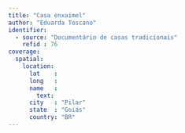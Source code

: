 ```yaml
---
title: "Casa enxaimel"
author: "Eduarda Toscano"
identifier:
  - source: "Documentário de casas tradicionais"
    refid : 76
coverage:
  spatial:
    location:
      lat    :
      long   :
      name   :
        text:
      city   : "Pilar"
      state  : "Goiás"
      country: "BR"
---
```


